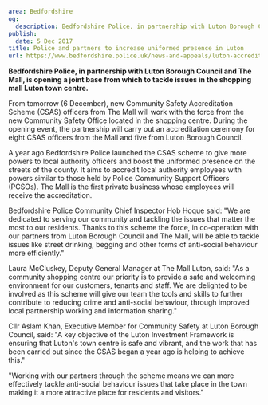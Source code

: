 ```yaml
area: Bedfordshire
og:
  description: Bedfordshire Police, in partnership with Luton Borough Council and The Mall, is opening a joint base from which to tackle issues in the shopping mall and Luton town centre.
publish:
  date: 5 Dec 2017
title: Police and partners to increase uniformed presence in Luton
url: https://www.bedfordshire.police.uk/news-and-appeals/luton-accreditation-event
```

**Bedfordshire Police, in partnership with Luton Borough Council and The Mall, is opening a joint base from which to tackle issues in the shopping mall Luton town centre.**

From tomorrow (6 December), new Community Safety Accreditation Scheme (CSAS) officers from The Mall will work with the force from the new Community Safety Office located in the shopping centre. During the opening event, the partnership will carry out an accreditation ceremony for eight CSAS officers from the Mall and five from Luton Borough Council.

A year ago Bedfordshire Police launched the CSAS scheme to give more powers to local authority officers and boost the uniformed presence on the streets of the county. It aims to accredit local authority employees with powers similar to those held by Police Community Support Officers (PCSOs). The Mall is the first private business whose employees will receive the accreditation.

Bedfordshire Police Community Chief Inspector Hob Hoque said: "We are dedicated to serving our community and tackling the issues that matter the most to our residents. Thanks to this scheme the force, in co-operation with our partners from Luton Borough Council and The Mall, will be able to tackle issues like street drinking, begging and other forms of anti-social behaviour more efficiently."

Laura McCluskey, Deputy General Manager at The Mall Luton, said: "As a community shopping centre our priority is to provide a safe and welcoming environment for our customers, tenants and staff. We are delighted to be involved as this scheme will give our team the tools and skills to further contribute to reducing crime and anti-social behaviour, through improved local partnership working and information sharing."

Cllr Aslam Khan, Executive Member for Community Safety at Luton Borough Council, said: "A key objective of the Luton Investment Framework is ensuring that Luton's town centre is safe and vibrant, and the work that has been carried out since the CSAS began a year ago is helping to achieve this."

"Working with our partners through the scheme means we can more effectively tackle anti-social behaviour issues that take place in the town making it a more attractive place for residents and visitors."
